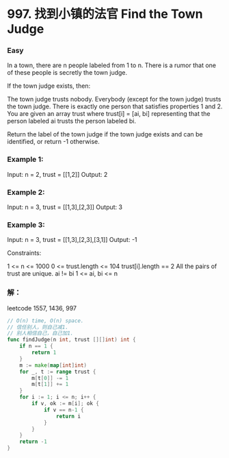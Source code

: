 # 997. 找到小镇的法官 Find the Town Judge

### Easy

In a town, there are n people labeled from 1 to n. There is a rumor that one of these people is secretly the town judge.

If the town judge exists, then:

The town judge trusts nobody.
Everybody (except for the town judge) trusts the town judge.
There is exactly one person that satisfies properties 1 and 2.
You are given an array trust where trust[i] = [ai, bi] representing that the person labeled ai trusts the person labeled bi.

Return the label of the town judge if the town judge exists and can be identified, or return -1 otherwise.

### Example 1:

Input: n = 2, trust = [[1,2]]
Output: 2

### Example 2:

Input: n = 3, trust = [[1,3],[2,3]]
Output: 3

### Example 3:

Input: n = 3, trust = [[1,3],[2,3],[3,1]]
Output: -1

Constraints:

1 <= n <= 1000
0 <= trust.length <= 104
trust[i].length == 2
All the pairs of trust are unique.
ai != bi
1 <= ai, bi <= n

### 解：

leetcode 1557, 1436, 997

```go 
// O(n) time, O(n) space. 
// 信任别人，则自己减1. 
// 别人相信自己，自己加1.
func findJudge(n int, trust [][]int) int {
	if n == 1 {
		return 1
	}
	m := make(map[int]int)
	for _, t := range trust {
		m[t[0]] -= 1
		m[t[1]] += 1
	}
	for i := 1; i <= n; i++ {
		if v, ok := m[i]; ok {
			if v == n-1 {
				return i
			}
		}
	}
	return -1
}
```